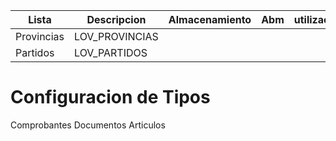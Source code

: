 | Lista | Descripcion | Almacenamiento | Abm | utilizacion
|-|-|-|-|-
| Provincias | LOV_PROVINCIAS 
| Partidos | LOV_PARTIDOS 




# Configuracion de Tipos

Comprobantes
Documentos
Articulos
 